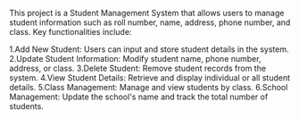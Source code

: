 This project is a Student Management System that allows users to manage student information such as roll number, name, address, phone number, and class. Key functionalities include:

1.Add New Student: Users can input and store student details in the system.
2.Update Student Information: Modify student name, phone number, address, or class.
3.Delete Student: Remove student records from the system.
4.View Student Details: Retrieve and display individual or all student details.
5.Class Management: Manage and view students by class.
6.School Management: Update the school's name and track the total number of students.
